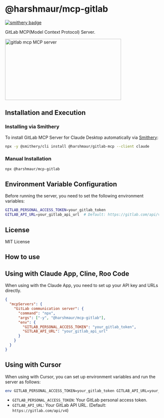 # @harshmaur/mcp-gitlab

[![smithery badge](https://smithery.ai/badge/@harshmaur/gitlab-mcp)](https://smithery.ai/server/@harshmaur/gitlab-mcp)

GitLab MCP(Model Context Protocol) Server.

<a href="https://glama.ai/mcp/servers/7jwbk4r6d7"><img width="380" height="200" src="https://glama.ai/mcp/servers/7jwbk4r6d7/badge" alt="gitlab mcp MCP server" /></a>

## Installation and Execution

### Installing via Smithery

To install GitLab MCP Server for Claude Desktop automatically via [Smithery](https://smithery.ai/server/@harshmaur/gitlab-mcp):

```bash
npx -y @smithery/cli install @harshmaur/gitlab-mcp --client claude
```

### Manual Installation

```bash
npx @harshmaur/mcp-gitlab
```

## Environment Variable Configuration

Before running the server, you need to set the following environment variables:

```bash
GITLAB_PERSONAL_ACCESS_TOKEN=your_gitlab_token
GITLAB_API_URL=your_gitlab_api_url  # Default: https://gitlab.com/api/v4
```

## License

MIT License

## How to use

## Using with Claude App, Cline, Roo Code

When using with the Claude App, you need to set up your API key and URLs directly.

```json
{
  "mcpServers": {
    "GitLab communication server": {
      "command": "npx",
      "args": ["-y", "@harshmaur/mcp-gitlab"],
      "env": {
        "GITLAB_PERSONAL_ACCESS_TOKEN": "your_gitlab_token",
        "GITLAB_API_URL": "your_gitlab_api_url"
      }
    }
  }
}
```

## Using with Cursor

When using with Cursor, you can set up environment variables and run the server as follows:

```bash
env GITLAB_PERSONAL_ACCESS_TOKEN=your_gitlab_token GITLAB_API_URL=your_gitlab_api_url npx @harshmaur/mcp-gitlab
```

- `GITLAB_PERSONAL_ACCESS_TOKEN`: Your GitLab personal access token.
- `GITLAB_API_URL`: Your GitLab API URL. (Default: `https://gitlab.com/api/v4`)
